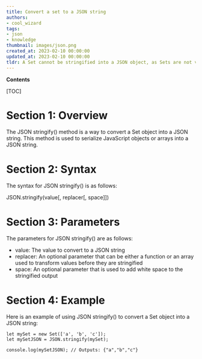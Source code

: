 ```yaml
---
title: Convert a set to a JSON string
authors:
- cool_wizard
tags:
- json
- knowledge
thumbnail: images/json.png
created_at: 2023-02-10 00:00:00
updated_at: 2023-02-10 00:00:00
tldr: A Set cannot be stringified into a JSON object, as Sets are not valid JSON data types.
---
```


**Contents**

[TOC]

# Section 1: Overview

The JSON stringify() method is a way to convert a Set object into a JSON string. This method is used to serialize JavaScript objects or arrays into a JSON string.

# Section 2: Syntax

The syntax for JSON stringify() is as follows:

JSON.stringify(value[, replacer[, space]])

# Section 3: Parameters

The parameters for JSON stringify() are as follows:

- value: The value to convert to a JSON string
- replacer: An optional parameter that can be either a function or an array used to transform values before they are stringified
- space: An optional parameter that is used to add white space to the stringified output

# Section 4: Example

Here is an example of using JSON stringify() to convert a Set object into a JSON string:

```
let mySet = new Set(['a', 'b', 'c']);
let mySetJSON = JSON.stringify(mySet);

console.log(mySetJSON); // Outputs: {"a","b","c"}
```
